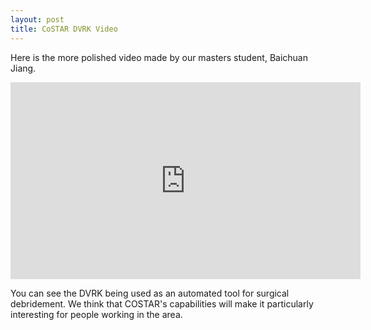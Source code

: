```yaml
---
layout: post
title: CoSTAR DVRK Video
---
```


Here is the more polished video made by our masters student, Baichuan Jiang.

<iframe width="560" height="315" src="https://www.youtube.com/embed/RqQNLZuuRUE" frameborder="0" allowfullscreen></iframe>

You can see the DVRK being used as an automated tool for surgical debridement. We think that COSTAR's capabilities will make it particularly interesting for people working in the area.

